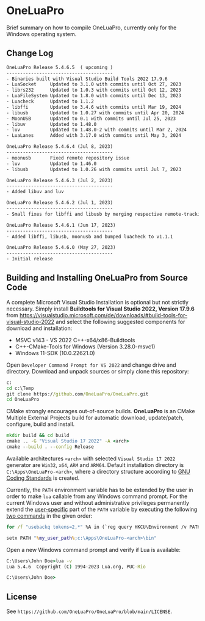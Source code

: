 # OneLuaPro

Brief summary on how to compile OneLuaPro, currently only for the Windows operating system.

## Change Log

```txt
OneLuaPro Release 5.4.6.5  ( upcoming )
---------------------------------------
- Binaries built with Visual Studio Build Tools 2022 17.9.6
- LuaSocket		Updated to 3.1.0 with commits until Oct 27, 2023
- librs232		Updated to 1.0.3 with commits until Oct 12, 2023
- LuaFileSystem	Updated to 1.8.0 with commits until Dec 13, 2023
- Luacheck		Updated to 1.1.2
- libffi		Updated to 3.4.6 with commits until Mar 19, 2024
- libusb		Updated to 1.0.27 with commits until Apr 20, 2024
- MoonUSB		Updated to 0.1 with commits until Jul 25, 2023
- libuv			Updated to 1.48.0
- luv			Updated to 1.48.0-2 with commits until Mar 2, 2024
- LuaLanes		Added with 3.17.0 with commits until May 3, 2024

OneLuaPro Release 5.4.6.4 (Jul 8, 2023)
---------------------------------------
- moonusb		Fixed remote repository issue
- luv 			Updated to 1.46.0
- libusb		Updated to 1.0.26 with commits until Jul 7, 2023

OneLuaPro Release 5.4.6.3 (Jul 2, 2023)
---------------------------------------
- Added libuv and luv

OneLuaPro Release 5.4.6.2 (Jul 1, 2023)
---------------------------------------
- Small fixes for libffi and libusb by merging respective remote-tracking branches

OneLuaPro Release 5.4.6.1 (Jun 17, 2023)
---------------------------------------
- Added libffi, libusb, moonusb and bumped luacheck to v1.1.1

OneLuaPro Release 5.4.6.0 (May 27, 2023)
---------------------------------------
- Initial release
```

## Building and Installing OneLuaPro from Source Code

A complete Microsoft Visual Studio Installation is optional but not strictly necessary. Simply install **Buildtools for Visual Studio 2022, Version 17.9.6** from https://visualstudio.microsoft.com/de/downloads/#build-tools-for-visual-studio-2022 and select  the following suggested components for download and installation:

- MSVC v143 - VS 2022 C++-x64/x86-Buildtools
- C++-CMake-Tools for Windows (Version 3.28.0-msvc1)
- Windows 11-SDK (10.0.22621.0) 

Open `Developer Command Prompt for VS 2022` and change drive and directory. Download and unpack sources or simply clone this repository:

```cmd
c:
cd c:\Temp
git clone https://github.com/OneLuaPro/OneLuaPro.git
cd OneLuaPro
```

CMake strongly encourages out-of-source builds. **OneLuaPro** is an CMake Multiple External Projects build for automatic download, update/patch, configure, build and install.

```cmd
mkdir build && cd build
cmake .. -G "Visual Studio 17 2022" -A <arch>
cmake --build . --config Release
```

Available architectures `<arch>` with selected `Visual Studio 17 2022` generator are `Win32`, `x64`, `ARM` and `ARM64`. Default installation directory is `C:\Apps\OneLuaPro-<arch>`, where a directory structure according to [GNU Coding Standards](https://www.gnu.org/prep/standards/html_node/Directory-Variables.html) is created. 

Currently, the `PATH` environment variable has to be extended by the user in order to make `lua` callable from any Windows command prompt. For the current Windows user and without administrative privileges permanently extend the <u>user-specific</u> part of the `PATH` variable by executing the following [two commands](https://stackoverflow.com/questions/19287379/) in the given order:

```cmd
for /f "usebackq tokens=2,*" %A in (`reg query HKCU\Environment /v PATH`) do set my_user_path=%B

setx PATH "%my_user_path%;c:\Apps\OneLuaPro-<arch>\bin"
```

Open a new Windows command prompt and verify if Lua is available:

```cmd
C:\Users\John Doe>lua -v
Lua 5.4.6  Copyright (C) 1994-2023 Lua.org, PUC-Rio

C:\Users\John Doe>
```

## License

See `https://github.com/OneLuaPro/OneLuaPro/blob/main/LICENSE`.
